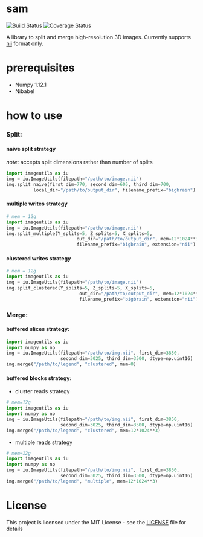# sam

[![Build Status](https://travis-ci.org/big-data-lab-team/sam.svg?branch=master)](https://travis-ci.org/big-data-lab-team/sam)
[![Coverage Status](https://coveralls.io/repos/github/big-data-lab-team/sam/badge.svg?branch=master)](https://coveralls.io/github/big-data-lab-team/sam?branch=master)

A library to split and merge high-resolution 3D images.
Currently supports [nii](https://nifti.nimh.nih.gov) format only.

# prerequisites
- Numpy 1.12.1
- Nibabel


# how to use
### Split:
#### naive split strategy
*note*: accepts split dimensions rather than number of splits
```python
import imageutils as iu
img = iu.ImageUtils(filepath="/path/to/image.nii")
img.split_naive(first_dim=770, second_dim=605, third_dim=700,
          local_dir="/path/to/output_dir", filename_prefix="bigbrain")
```


#### multiple writes strategy

```python
# mem = 12g
import imageutils as iu
img = iu.ImageUtils(filepath="/path/to/image.nii")
img.split_multiple(Y_splits=5, Z_splits=5, X_splits=5,
                          out_dir="/path/to/output_dir", mem=12*1024**3,
                          filename_prefix="bigbrain", extension="nii")
```

#### clustered writes strategy

```python
# mem = 12g
import imageutils as iu
img = iu.ImageUtils(filepath="/path/to/image.nii")
img.split_clustered(Y_splits=5, Z_splits=5, X_splits=5,
                           out_dir="/path/to/output_dir", mem=12*1024**3,
                           filename_prefix="bigbrain", extension="nii")
```

### Merge:

#### buffered slices strategy:

```python
import imageutils as iu
import numpy as np
img = iu.ImageUtils(filepath="/path/to/img.nii", first_dim=3850,
                    second_dim=3025, third_dim=3500, dtype=np.uint16)
img.merge("/path/to/legend", "clustered", mem=0)
```


#### buffered blocks strategy:

- cluster reads strategy
```python
# mem=12g
import imageutils as iu
import numpy as np
img = iu.ImageUtils(filepath="/path/to/img.nii", first_dim=3850,
                    second_dim=3025, third_dim=3500, dtype=np.uint16)
img.merge("/path/to/legend", "clustered", mem=12*1024**3)
```

- multiple reads strategy
```python
# mem=12g
import imageutils as iu
import numpy as np
img = iu.ImageUtils(filepath="/path/to/img.nii", first_dim=3850,
                    second_dim=3025, third_dim=3500, dtype=np.uint16)
img.merge("/path/to/legend", "multiple", mem=12*1024**3)
```


# License


This project is licensed under the MIT License - see the [LICENSE](LICENSE) file for details
